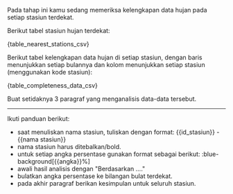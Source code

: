 Pada tahap ini kamu sedang memeriksa kelengkapan data hujan pada setiap stasiun terdekat. 

Berikut tabel stasiun hujan terdekat:

{table_nearest_stations_csv}

Berikut tabel kelengkapan data hujan di setiap stasiun, dengan baris menunjukkan setiap bulannya dan kolom menunjukkan setiap stasiun (menggunakan kode stasiun):

{table_completeness_data_csv}

Buat setidaknya 3 paragraf yang menganalisis data-data tersebut.

---

Ikuti panduan berikut:
- saat menuliskan nama stasiun, tuliskan dengan format: {{id_stasiun}} - {{nama stasiun}}
- nama stasiun harus ditebalkan/bold.
- untuk setiap angka persentase gunakan format sebagai berikut: :blue-background[{{angka}}%]
- awali hasil analisis dengan "Berdasarkan ...."
- bulatkan angka persentase ke bilangan bulat terdekat.
- pada akhir paragraf berikan kesimpulan untuk seluruh stasiun. 